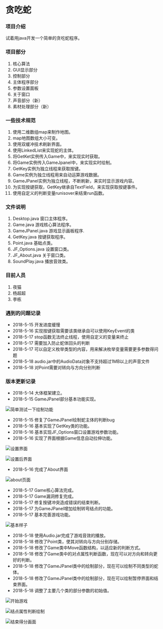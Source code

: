 # 贪吃蛇


### 项目介绍
试着用java开发一个简单的贪吃蛇程序。

### 项目部分
1. 核心算法
2. GUI显示部分
3. 控制部分
4. 主体程序部分
5. 参数设置面板
6. 关于窗口
7. 声音部分（新）
8. 素材处理部分（新）

### 一些技术规范
1. 使用二维数组map来制作地图。
2. map地图数组大小可变。
3. 使用双缓冲技术刷新界面。
4. 使用LinkedList<Point>来实现蛇的主体。
5. 将GetKet实例传入Game中，来实现实时获取。
6. 将Game实例传入GameJpanel中，来实现实时绘制。
7. GetKey实例为独立线程来获取按键。
8. Game实例为独立线程用来自动运算游戏数据。
9. GameJPanel实例为独立线程，不断刷新，来实时显示游戏内容。
10. 为实现按键获取，GetKey继承自TextField，来实现获取按键事件。
11. 使用自定义的判断变量runisover来结束run函数。

### 文件说明
1. Desktop.java
窗口主体程序。
2. Game.java
游戏核心算法程序。
3. GameJPanel.java
游戏显示画板程序.
4. GetKey.java
按键获取程序。
5. Point.java
基础点类。
6. JF_Options.java
设置窗口类。
7. JF_About.java
关于窗口类。
8. SoundPlay.java
播放音效类。


### 目前人员
1. 夜猫
2. 杨超超
3. 李栋

### 遇到的问题记录
- 2018-5-15  开发进度缓慢
- 2018-5-16  实现按键获取需要该类继承自可以使用KeyEvent的类
- 2018-5-17  stop函数无法终止线程，使用自定义的变量来终止
- 2018-5-17  需要加入防止蛇体回头的判断
- 2018-5-17  可以自定义枚举类型的内容，用来解决枚举变量需要更多参数得问题
- 2018-5-18  audio.jar中的AudioData对象不支持超过1MB以上的声音文件
- 2018-5-18  对Point需要对转向与方向分别判断


### 版本更新记录
- 2018-5-14  大体框架建立。
- 2018-5-15  GameJPanel部分基本功能实现。

![简单测试一下绘制功能](https://gitee.com/uploads/images/2018/0515/161827_8c0e1669_1790958.png "简单测试一下绘制功能.png")

- 2018-5-15  修复了GameJPanel绘制蛇主体的判断bug
- 2018-5-16  基本实现了GetKey类的功能。
- 2018-5-16  基本实现JF_Options窗口设置游戏参数功能。
- 2018-5-16  实现了界面根据Game信息自动拉伸功能。

![设置界面](https://gitee.com/uploads/images/2018/0516/212026_b1cf8042_1790958.png "设置界面.png")

![设置后界面](https://gitee.com/uploads/images/2018/0516/212041_eb9d327c_1790958.png "设置后界面.png")

- 2018-5-16  完成了About界面

![about页面](https://gitee.com/uploads/images/2018/0516/215318_9b57d277_1790958.jpeg "about页面.jpg")

- 2018-5-17  Game核心算法完成。
- 2018-5-17  Game漏洞修复完成。
- 2018-5-17  修复按键冲突造成错误的结束判断。
- 2018-5-17  为GameJPanel增加绘制转弯结点的功能。
- 2018-5-17  基本完善游戏功能。

![基本样子](https://gitee.com/uploads/images/2018/0518/000651_b1fd3492_1790958.png "基本样子.png")

- 2018-5-18  使用Audio.jar完成了游戏音效的播放。
- 2018-5-18  修改了Point类，使其对转向与方向分别存储。
- 2018-5-18  修改了Game类中Move函数结构，以适应新的判断方式。
- 2018-5-18  修改了Game类中的对点属性判断函数，现在可以对方向和转向更好的判断。
- 2018-5-18  修改了GameJPanel类中的绘制部分，现在可以绘制不同类型的蛇体。
- 2018-5-18  修改了GameJPanel类中的绘制部分，现在可以绘制暂停界面和结束界面。
- 2018-5-18  调整了主要几个类的部分参数的初始值。

![开始游戏](https://gitee.com/uploads/images/2018/0519/005935_997d0f56_1790958.png "开始游戏.png")

![结点属性判断绘制](https://gitee.com/uploads/images/2018/0519/005955_ac375e74_1790958.png "结点属性判断绘制.png")

![结束得分画面](https://gitee.com/uploads/images/2018/0519/010028_676d6c7c_1790958.png "结束得分画面.png")

